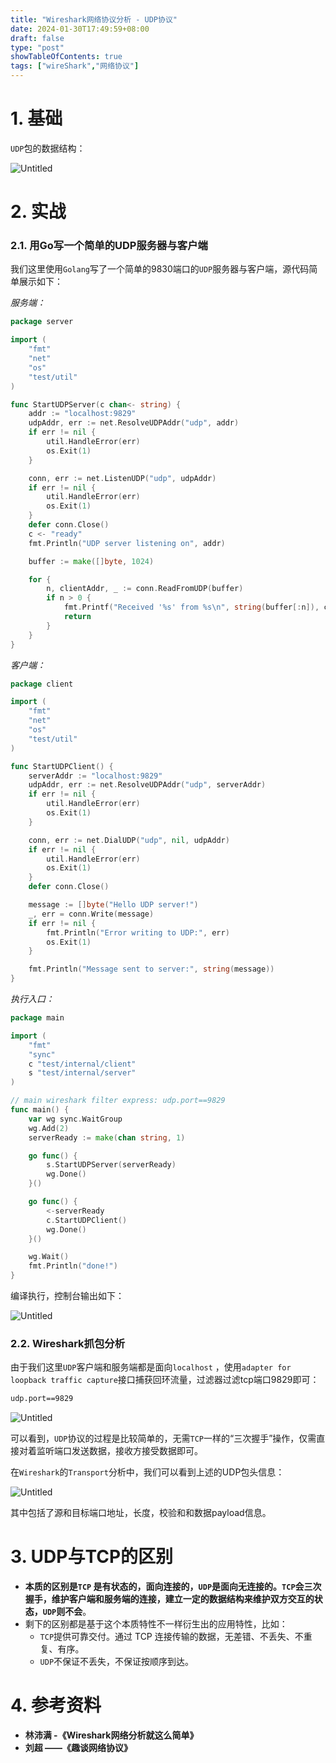 ```yaml
---
title: "Wireshark网络协议分析 - UDP协议"
date: 2024-01-30T17:49:59+08:00
draft: false
type: "post"
showTableOfContents: true
tags: ["wireShark","网络协议"]
---
```


# 1. 基础

`UDP`包的数据结构：

![Untitled](https://img.masaiqi.com/202401301820404.png)

# 2. 实战

### 2.1. 用Go写一个简单的UDP服务器与客户端

我们这里使用`Golang`写了一个简单的9830端口的`UDP`服务器与客户端，源代码简单展示如下：

*服务端：*

```go
package server

import (
	"fmt"
	"net"
	"os"
	"test/util"
)

func StartUDPServer(c chan<- string) {
	addr := "localhost:9829"
	udpAddr, err := net.ResolveUDPAddr("udp", addr)
	if err != nil {
		util.HandleError(err)
		os.Exit(1)
	}

	conn, err := net.ListenUDP("udp", udpAddr)
	if err != nil {
		util.HandleError(err)
		os.Exit(1)
	}
	defer conn.Close()
	c <- "ready"
	fmt.Println("UDP server listening on", addr)

	buffer := make([]byte, 1024)

	for {
		n, clientAddr, _ := conn.ReadFromUDP(buffer)
		if n > 0 {
			fmt.Printf("Received '%s' from %s\n", string(buffer[:n]), clientAddr)
			return
		}
	}
}
```

*客户端：*

```go
package client

import (
	"fmt"
	"net"
	"os"
	"test/util"
)

func StartUDPClient() {
	serverAddr := "localhost:9829"
	udpAddr, err := net.ResolveUDPAddr("udp", serverAddr)
	if err != nil {
		util.HandleError(err)
		os.Exit(1)
	}

	conn, err := net.DialUDP("udp", nil, udpAddr)
	if err != nil {
		util.HandleError(err)
		os.Exit(1)
	}
	defer conn.Close()

	message := []byte("Hello UDP server!")
	_, err = conn.Write(message)
	if err != nil {
		fmt.Println("Error writing to UDP:", err)
		os.Exit(1)
	}

	fmt.Println("Message sent to server:", string(message))
}
```

*执行入口：*

```go
package main

import (
	"fmt"
	"sync"
	c "test/internal/client"
	s "test/internal/server"
)

// main wireshark filter express: udp.port==9829
func main() {
	var wg sync.WaitGroup
	wg.Add(2)
	serverReady := make(chan string, 1)

	go func() {
		s.StartUDPServer(serverReady)
		wg.Done()
	}()

	go func() {
		<-serverReady
		c.StartUDPClient()
		wg.Done()
	}()

	wg.Wait()
	fmt.Println("done!")
}
```

编译执行，控制台输出如下：

![Untitled](https://img.masaiqi.com/202401301821680.png)

### 2.2. Wireshark抓包分析

由于我们这里`UDP`客户端和服务端都是面向`localhost` ，使用`adapter for loopback traffic capture`接口捕获回环流量，过滤器过滤tcp端口9829即可：

```bash
udp.port==9829
```

![Untitled](https://img.masaiqi.com/202401301821270.png)

可以看到，`UDP`协议的过程是比较简单的，无需`TCP`一样的“三次握手”操作，仅需直接对着监听端口发送数据，接收方接受数据即可。

在`Wireshark`的`Transport`分析中，我们可以看到上述的UDP包头信息：

![Untitled](https://img.masaiqi.com/202401301820391.png)

其中包括了源和目标端口地址，长度，校验和和数据payload信息。

# 3. UDP与TCP的区别

- **本质的区别是`TCP` 是有状态的，面向连接的，`UDP`是面向无连接的。`TCP`会三次握手，维护客户端和服务端的连接，建立一定的数据结构来维护双方交互的状态，`UDP`则不会**。
- 剩下的区别都是基于这个本质特性不一样衍生出的应用特性，比如：
    - `TCP`提供可靠交付。通过 TCP 连接传输的数据，无差错、不丢失、不重复、有序。
    - `UDP`不保证不丢失，不保证按顺序到达。

# 4. 参考资料

- **林沛满 -《Wireshark网络分析就这么简单》**
- **刘超 ——《趣谈网络协议》**
